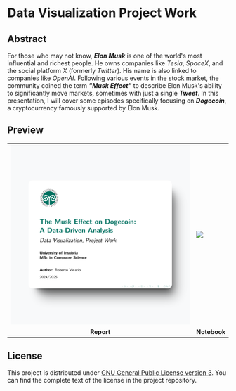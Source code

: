 # Data Visualization Project Work

## Abstract

For those who may not know, **_Elon Musk_** is one of the world's most influential and richest people. He owns companies like _Tesla_, _SpaceX_, and the social platform _X_ (formerly _Twitter_). His name is also linked to companies like _OpenAI_. Following various events in the stock market, the community coined the term **_"Musk Effect"_** to describe Elon Musk's ability to significantly move markets, sometimes with just a single **_Tweet_**. In this presentation, I will cover some episodes specifically focusing on **_Dogecoin_**, a cryptocurrency famously supported by Elon Musk.

## Preview

<table>
    <tr>
        <td><img src="https://raw.githubusercontent.com/robertovicario/uninsubria-DataVisualization-Project-Work/main/docs/img/report.png" width="512"></td>
        <td><img src="https://raw.githubusercontent.com/robertovicario/uninsubria-DataVisualization-Project-Work/main/docs/img/notebook.png" width="512"></td>
    </tr>
    <tr>
        <td align="center"><strong>Report</strong></td>
        <td align="center"><strong>Notebook</strong></td>
    </tr>
</table>

## License

This project is distributed under [GNU General Public License version 3](https://opensource.org/license/gpl-3-0). You can find the complete text of the license in the project repository.
